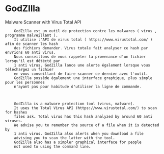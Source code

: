 # GodZIlla
Malware Scanner with Virus Total API


        GodZilla est un outil de protection contre les malwares ( virus , programme malveillant ).
        Il utilise l'API de virus total ( https://www.virustotal.com/ ) afin de scanner les hash
        des fichiers demander. Virus totale fait analyser ce hash par envrions 60 anti virus.
        Nous conseillons de vous rappeler la provenance d'un fichier lorsqu'il est détécté par
        1 anti virus. GodZilla lance une alerte également lorsque vous téléchargez un fichier
        en vous conseillant de faire scanner ce dernier avec l'outil.
        GodZilla possède également une interface graphique, plus simple pour les personnes
        n'ayant pas pour habitude d'utiliser la ligne de commande. 
        
  
  
        GodZilla is a malware protection tool (virus, malware).
        It uses the Total Virus API (https://www.virustotal.com/) to scan for hashes
        files ask. Total virus has this hash analyzed by around 60 anti viruses.
        We advise you to remember the source of a file when it is detected by
        1 anti virus. GodZilla also alerts when you download a file
        advising you to scan the latter with the tool.
        GodZilla also has a simpler graphical interface for people
        not used to using the command line.
        
        
   
